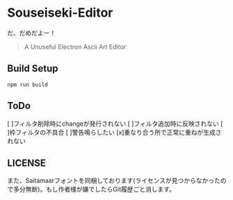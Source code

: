 # Souseiseki-Editor

だ、だめだよー！
> A Unuseful Electron Ascii Art Editor

## Build Setup

    npm run build

## ToDo
[ ]フィルタ削除時にchangeが発行されない
[ ]フィルタ追加時に反映されない
[ ]枠フィルタの不具合
[ ]警告鳴らしたい
[x]重なり合う所で正常に重ねが生成されない

## LICENSE
また、Saitamaarフォントを同梱しております(ライセンスが見つからなかったので多分無断)。もし作者様が嫌でしたらGit履歴ごと消します。
